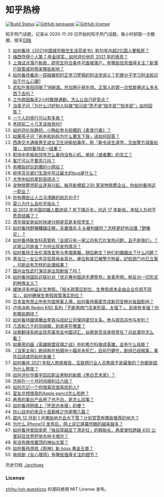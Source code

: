 # 知乎热榜
[![Build Status](https://github.com/ToWeLong/zhihu-hot-questions/workflows/CI/badge.svg)](https://github.com/ToWeLong/zhihu-hot-questions/actions)
[![GitHub language](https://img.shields.io/badge/language-golang-orange.svg)](https://golang.org/)
[![GitHub license](https://img.shields.io/github/license/ToWeLong/zhihu-hot-questions)](https://github.com/ToWeLong/zhihu-hot-questions/blob/main/LICENSE)

知乎热门话题，记录从 2020-11-29 日开始的知乎热门话题。每小时抓取一次数据，按天[归档](./archives)

<!-- BEGIN -->

1. [如何看待《2021中国城市租住生活蓝皮书》称10年内超2亿国人要租房？](https://www.zhihu.com/question/501343229)
1. [梅西夺得个人第 7 座金球奖，如何评价他在 2021 年的表现？](https://www.zhihu.com/question/502567942)
1. [上海试点落户新政，研究生符合条件可直接落户，有哪些信息值得关注？新落户政策或将带来哪些影响？](https://www.zhihu.com/question/502479930)
1. [如何看待重庆一窃贼被抓时正学习罗翔的刑法学讲义？犯罪分子学习刑法知识出于什么心理?](https://www.zhihu.com/question/502161756)
1. [武松在景阳冈喝了18碗酒，外加两斤熟牛肉，正常人的胃一次性能塞这么多东西下去吗？](https://www.zhihu.com/question/36171900)
1. [工作原因每天2小时极限通勤，怎么让自己好受点？](https://www.zhihu.com/question/502404272)
1. [当孩子问「为什么讨好别人叫做“拍马屁”而不是“拍牛屁”“拍羊屁”」如何回答？](https://www.zhihu.com/question/501515073)
1. [一个人的旅行可以有多爽？](https://www.zhihu.com/question/500462027)
1. [考研前二十几天该放弃吗?](https://www.zhihu.com/question/502063029)
1. [如何评价张静初、小陶虹参与拍摄的《素食行者》？](https://www.zhihu.com/question/501723802)
1. [如果孩子问「爸爸和妈妈为什么要生下我」该如何回答？](https://www.zhihu.com/question/446727436)
1. [西南交大通报男生进女卫生间偷拍事件，称「勒令该生退学，交由警方调查处理」，如何看待这一结果？](https://www.zhihu.com/question/502418129)
1. [职场中老板和领导怎么看待没有心机，单纯（或者蠢）的员工？](https://www.zhihu.com/question/501874623)
1. [客厅可以不要茶几吗？](https://www.zhihu.com/question/289039443)
1. [有哪些好玩到爆的小网站？](https://www.zhihu.com/question/406686881)
1. [程序员兄弟们生涯中写过最大的bug是什么？](https://www.zhihu.com/question/482967292)
1. [大学中如何拿到高绩点？](https://www.zhihu.com/question/40645474)
1. [宠物殡葬师职业逐渐兴起，每月新增超 230 家宠物殡葬企业，你如何看待这一职业？](https://www.zhihu.com/question/500762348)
1. [你有哪些让人立马清醒的励志句子?](https://www.zhihu.com/question/487780572)
1. [婴儿为什么会吃手指头？](https://www.zhihu.com/question/488558568)
1. [自 2013 年中国初婚人数连续 7 年下降近半，创近 17 年新低，年轻人为何不愿意结婚了？](https://www.zhihu.com/question/501778105)
1. [清华保安是如何快速分辨是否是本校学生？](https://www.zhihu.com/question/23165130)
1. [如何看待野猪糟蹋庄稼，夫妻猎杀 8 头被判缓刑？怎样更好地治理「野猪灾」？](https://www.zhihu.com/question/502124163)
1. [如何看待联发科高管称「全球只有一家公司有芯片发热问题，且不是我们」？这家公司是谁？为何出现发热情况？](https://www.zhihu.com/question/501740288)
1. [如何看待王岳伦深夜宣布与李湘离婚，随后删文？他们的婚姻出了什么问题？](https://www.zhihu.com/question/502566765)
1. [黑龙江一女公务员狂扇母亲耳光，单位称其已被警方拘留，纪检部门也已立案 ，可能会有怎样的处理结果？](https://www.zhihu.com/question/502390260)
1. [国内女性武打演员是出现断层了吗？](https://www.zhihu.com/question/501965465)
1. [如何看待国际乒联针对「世乒赛中国选手遭辱骂」发表声明，称反对一切形式的种族主义？](https://www.zhihu.com/question/502320807)
1. [媒体评多地延长生育假，「相关政策应到位，生育假成本全由企业负担不现实」，如何确保生育假政策落实到位？](https://www.zhihu.com/question/502367239)
1. [日本宣布禁止所有外国旅客入境，如何看待奥密克戎新冠变种对各国影响？](https://www.zhihu.com/question/502392008)
1. [卢伟冰称 Redmi K50 系列「不能用焊门员来形容，太强了」，到底有多强？你有哪些期待？](https://www.zhihu.com/question/502284084)
1. [如何看待媒体曝出李铁与经纪公司保持密切关系，参与球员运作与牟利？](https://www.zhihu.com/question/502344102)
1. [几百和几千的羽绒服，到底差在哪里？](https://www.zhihu.com/question/500411245)
1. [谷歌翻译系统出现恶毒攻击中国词汇，谷歌是否该承担责任？对此事你怎么看？](https://www.zhihu.com/question/501898228)
1. [如果把动画《英雄联盟双城之战》中的希尔科做成英雄，会有什么技能？](https://www.zhihu.com/question/501900696)
1. [《当家主母》剧组称在拍摄中小猫并未死亡，目前仍健在，剧组已经报案，事件后续或将如何发展？](https://www.zhihu.com/question/502354428)
1. [如何看待 2021 年轻人熬夜报告，互联网行业人员熬夜不是最狠的？你都是因为什么熬夜？](https://www.zhihu.com/question/502345227)
1. [如何评价华晨宇回应职业黑粉的新歌《黑白艺术家》？](https://www.zhihu.com/question/502282790)
1. [怎样在一个月时间顺利过六级？](https://www.zhihu.com/question/30033713)
1. [如何忘记一个你很喜欢很喜欢的人?](https://www.zhihu.com/question/494294498)
1. [室友总想借我的Apple pencil怎么拒绝？](https://www.zhihu.com/question/498943448)
1. [再贵的美白产品用了也不白，是怎么回事？](https://www.zhihu.com/question/479659918)
1. [如何看待网络上「怀民亦未寝」的梗？](https://www.zhihu.com/question/500796975)
1. [你心目中的宋词十首巅峰之作是哪几篇？](https://www.zhihu.com/question/495059487)
1. [国内 12 月到 1 月哪些地方会大下雪？计划赏雪有哪些推荐的地方？](https://www.zhihu.com/question/494926870)
1. [为什么 iPhone13 发布后，网上说它屏幕伤眼的越来越多？](https://www.zhihu.com/question/497239140)
1. [如何看待曾因卖房「独自穿越亚丁湾走红」的韩船长，再度冒险跨越 430 公里前往世界杯举办地卡塔尔？](https://www.zhihu.com/question/501861672)
1. [有没有微信置顶的神仙文案？](https://www.zhihu.com/question/480993045)
1. [如何看待游戏《原神》新 boss 黄金王兽？](https://www.zhihu.com/question/501311427)
1. [电视剧《女心理师》有哪些值得关注的细节？](https://www.zhihu.com/question/500930541)

<!-- END -->

历史归档 [./archives](./archives)


### License
[zhihu-hot-questions](https://github.com/towelong/zhihu-hot-questions) 的源码使用 MIT License 发布。
